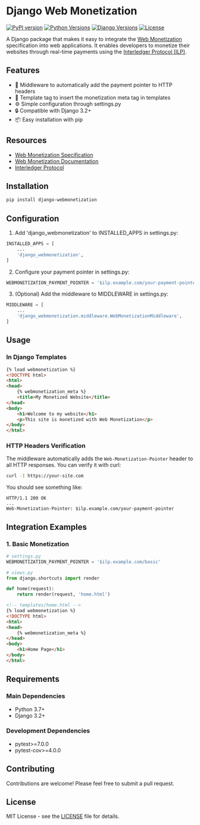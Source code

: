 # Django Web Monetization

[![PyPI version](https://badge.fury.io/py/django-webmonetization-MartinM10.svg)](https://badge.fury.io/py/django-webmonetization-MartinM10)
[![Python Versions](https://img.shields.io/badge/python-3.7%2B-blue.svg)](https://www.python.org/downloads/release/python-370/)
[![Django Versions](https://img.shields.io/badge/django-3.2%2B-blue.svg)](https://docs.djangoproject.com/es/5.1/releases/3.2/)
[![License](https://img.shields.io/badge/license-MIT-green.svg)](LICENSE)

A Django package that makes it easy to integrate the [Web Monetization](https://webmonetization.org/) specification into web applications. It enables developers to monetize their websites through real-time payments using the [Interledger Protocol (ILP)](https://interledger.org/).

## Features

- 🚀 Middleware to automatically add the payment pointer to HTTP headers
- 🎯 Template tag to insert the monetization meta tag in templates
- ⚙️ Simple configuration through settings.py
- 🔒 Compatible with Django 3.2+
- 📦 Easy installation with pip

## Resources

- [Web Monetization Specification](https://webmonetization.org/specification/)
- [Web Monetization Documentation](https://webmonetization.org/)
- [Interledger Protocol](https://interledger.org/)

## Installation

```bash
pip install django-webmonetization
```

## Configuration

1. Add 'django_webmonetization' to INSTALLED_APPS in settings.py:

```python
INSTALLED_APPS = [
    ...
    'django_webmonetization',
]
```

2. Configure your payment pointer in settings.py:

```python
WEBMONETIZATION_PAYMENT_POINTER = '$ilp.example.com/your-payment-pointer'
```

3. (Optional) Add the middleware to MIDDLEWARE in settings.py:

```python
MIDDLEWARE = [
    ...
    'django_webmonetization.middleware.WebMonetizationMiddleware',
]
```

## Usage

### In Django Templates

```html
{% load webmonetization %}
<!DOCTYPE html>
<html>
<head>
    {% webmonetization_meta %}
    <title>My Monetized Website</title>
</head>
<body>
    <h1>Welcome to my website</h1>
    <p>This site is monetized with Web Monetization</p>
</body>
</html>
```

### HTTP Headers Verification

The middleware automatically adds the `Web-Monetization-Pointer` header to all HTTP responses. You can verify it with curl:

```bash
curl -I https://your-site.com
```

You should see something like:
```
HTTP/1.1 200 OK
...
Web-Monetization-Pointer: $ilp.example.com/your-payment-pointer
```

## Integration Examples

### 1. Basic Monetization

```python
# settings.py
WEBMONETIZATION_PAYMENT_POINTER = '$ilp.example.com/basic'

# views.py
from django.shortcuts import render

def home(request):
    return render(request, 'home.html')
```

```html
<!-- templates/home.html -->
{% load webmonetization %}
<!DOCTYPE html>
<html>
<head>
    {% webmonetization_meta %}
</head>
<body>
    <h1>Home Page</h1>
</body>
</html>
```

## Requirements

### Main Dependencies
- Python 3.7+
- Django 3.2+

### Development Dependencies
- pytest>=7.0.0
- pytest-cov>=4.0.0

## Contributing

Contributions are welcome! Please feel free to submit a pull request.

## License

MIT License - see the [LICENSE](LICENSE) file for details.
